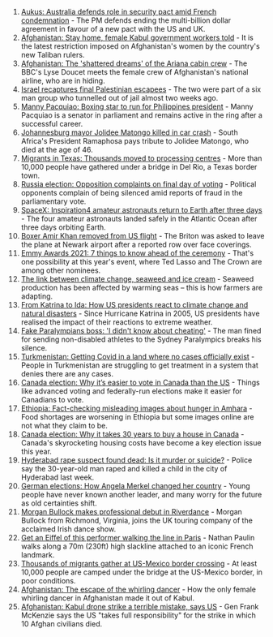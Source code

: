 1. [Aukus: Australia defends role in security pact amid French condemnation](https://www.bbc.co.uk/news/world-australia-58616759?at_medium=RSS&at_campaign=KARANGA) - The PM defends ending the multi-billion dollar agreement in favour of a new pact with the US and UK.
2. [Afghanistan: Stay home, female Kabul government workers told](https://www.bbc.co.uk/news/world-asia-58614113?at_medium=RSS&at_campaign=KARANGA) - It is the latest restriction imposed on Afghanistan's women by the country's new Taliban rulers.
3. [Afghanistan: The 'shattered dreams' of the Ariana cabin crew](https://www.bbc.co.uk/news/world-middle-east-58599522?at_medium=RSS&at_campaign=KARANGA) - The BBC's Lyse Doucet meets the female crew of Afghanistan's national airline, who are in hiding.
4. [Israel recaptures final Palestinian escapees](https://www.bbc.co.uk/news/world-middle-east-58614105?at_medium=RSS&at_campaign=KARANGA) - The two were part of a six man group who tunnelled out of jail almost two weeks ago.
5. [Manny Pacquiao: Boxing star to run for Philippines president](https://www.bbc.co.uk/news/world-asia-58614108?at_medium=RSS&at_campaign=KARANGA) - Manny Pacquiao is a senator in parliament and remains active in the ring after a successful career.
6. [Johannesburg mayor Jolidee Matongo killed in car crash](https://www.bbc.co.uk/news/world-africa-58614669?at_medium=RSS&at_campaign=KARANGA) - South Africa's President Ramaphosa pays tribute to Jolidee Matongo, who died at the age of 46.
7. [Migrants in Texas: Thousands moved to processing centres](https://www.bbc.co.uk/news/world-us-canada-58612566?at_medium=RSS&at_campaign=KARANGA) - More than 10,000 people have gathered under a bridge in Del Rio, a Texas border town.
8. [Russia election: Opposition complaints on final day of voting](https://www.bbc.co.uk/news/world-europe-58614227?at_medium=RSS&at_campaign=KARANGA) - Political opponents complain of being silenced amid reports of fraud in the parliamentary vote.
9. [SpaceX: Inspiration4 amateur astronauts return to Earth after three days](https://www.bbc.co.uk/news/world-us-canada-58612961?at_medium=RSS&at_campaign=KARANGA) - The four amateur astronauts landed safely in the Atlantic Ocean after three days orbiting Earth.
10. [Boxer Amir Khan removed from US flight](https://www.bbc.co.uk/news/uk-58612530?at_medium=RSS&at_campaign=KARANGA) - The Briton was asked to leave the plane at Newark airport after a reported row over face coverings.
11. [Emmy Awards 2021: 7 things to know ahead of the ceremony](https://www.bbc.co.uk/news/entertainment-arts-57926660?at_medium=RSS&at_campaign=KARANGA) - That's one possibility at this year's event, where Ted Lasso and The Crown are among other nominees.
12. [The link between climate change, seaweed and ice cream](https://www.bbc.co.uk/news/stories-58582499?at_medium=RSS&at_campaign=KARANGA) - Seaweed production has been affected by warming seas – this is how farmers are adapting.
13. [From Katrina to Ida: How US presidents react to climate change and natural disasters](https://www.bbc.co.uk/news/world-us-canada-58561655?at_medium=RSS&at_campaign=KARANGA) - Since Hurricane Katrina in 2005, US presidents have realised the impact of their reactions to extreme weather.
14. [Fake Paralympians boss: 'I didn't know about cheating'](https://www.bbc.co.uk/news/stories-58598677?at_medium=RSS&at_campaign=KARANGA) - The man fined for sending non-disabled athletes to the Sydney Paralympics breaks his silence.
15. [Turkmenistan: Getting Covid in a land where no cases officially exist](https://www.bbc.co.uk/news/world-asia-58583212?at_medium=RSS&at_campaign=KARANGA) - People in Turkmenistan are struggling to get treatment in a system that denies there are any cases.
16. [Canada election: Why it’s easier to vote in Canada than the US](https://www.bbc.co.uk/news/world-us-canada-58589809?at_medium=RSS&at_campaign=KARANGA) - Things like advanced voting and federally-run elections make it easier for Canadians to vote.
17. [Ethiopia: Fact-checking misleading images about hunger in Amhara](https://www.bbc.co.uk/news/58595360?at_medium=RSS&at_campaign=KARANGA) - Food shortages are worsening in Ethiopia but some images online are not what they claim to be.
18. [Canada election: Why it takes 30 years to buy a house in Canada](https://www.bbc.co.uk/news/world-us-canada-58495604?at_medium=RSS&at_campaign=KARANGA) - Canada's skyrocketing housing costs have become a key election issue this year.
19. [Hyderabad rape suspect found dead: Is it murder or suicide?](https://www.bbc.co.uk/news/world-asia-india-58592995?at_medium=RSS&at_campaign=KARANGA) - Police say the 30-year-old man raped and killed a child in the city of Hyderabad last week.
20. [German elections: How Angela Merkel changed her country](https://www.bbc.co.uk/news/world-europe-58597504?at_medium=RSS&at_campaign=KARANGA) - Young people have never known another leader, and many worry for the future as old certainties shift.
21. [Morgan Bullock makes professional debut in Riverdance](https://www.bbc.co.uk/news/entertainment-arts-58602633?at_medium=RSS&at_campaign=KARANGA) - Morgan Bullock from Richmond, Virginia, joins the UK touring company of the acclaimed Irish dance show.
22. [Get an Eiffel of this performer walking the line in Paris](https://www.bbc.co.uk/news/world-europe-58612966?at_medium=RSS&at_campaign=KARANGA) - Nathan Paulin walks along a 70m (230ft) high slackline attached to an iconic French landmark.
23. [Thousands of migrants gather at US-Mexico border crossing](https://www.bbc.co.uk/news/world-us-canada-58608496?at_medium=RSS&at_campaign=KARANGA) - At least 10,000 people are camped under the bridge at the US-Mexico border, in poor conditions.
24. [Afghanistan: The escape of the whirling dancer](https://www.bbc.co.uk/news/world-asia-58602631?at_medium=RSS&at_campaign=KARANGA) - How the only female whirling dancer in Afghanistan made it out of Kabul.
25. [Afghanistan: Kabul drone strike a terrible mistake, says US](https://www.bbc.co.uk/news/world-58607482?at_medium=RSS&at_campaign=KARANGA) - Gen Frank McKenzie says the US "takes full responsibility" for the strike in which 10 Afghan civilians died.
